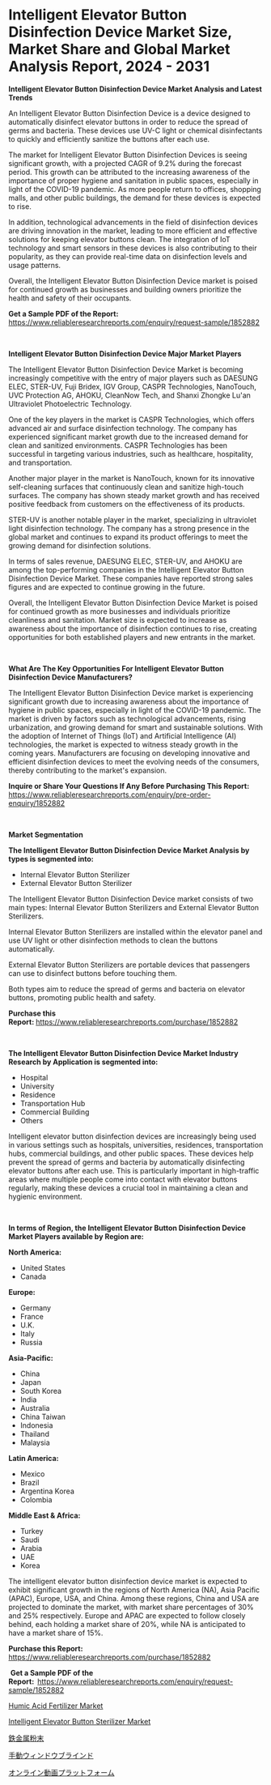 <p><h1>Intelligent Elevator Button Disinfection Device Market Size, Market Share and Global Market Analysis Report, 2024 - 2031</h1></p><p><strong>Intelligent Elevator Button Disinfection Device Market Analysis and Latest Trends</strong></p>
<p><p>An Intelligent Elevator Button Disinfection Device is a device designed to automatically disinfect elevator buttons in order to reduce the spread of germs and bacteria. These devices use UV-C light or chemical disinfectants to quickly and efficiently sanitize the buttons after each use.</p><p>The market for Intelligent Elevator Button Disinfection Devices is seeing significant growth, with a projected CAGR of 9.2% during the forecast period. This growth can be attributed to the increasing awareness of the importance of proper hygiene and sanitation in public spaces, especially in light of the COVID-19 pandemic. As more people return to offices, shopping malls, and other public buildings, the demand for these devices is expected to rise.</p><p>In addition, technological advancements in the field of disinfection devices are driving innovation in the market, leading to more efficient and effective solutions for keeping elevator buttons clean. The integration of IoT technology and smart sensors in these devices is also contributing to their popularity, as they can provide real-time data on disinfection levels and usage patterns.</p><p>Overall, the Intelligent Elevator Button Disinfection Device market is poised for continued growth as businesses and building owners prioritize the health and safety of their occupants.</p></p>
<p><strong>Get a Sample PDF of the Report:&nbsp;</strong> <a href="https://www.reliableresearchreports.com/enquiry/request-sample/1852882">https://www.reliableresearchreports.com/enquiry/request-sample/1852882</a></p>
<p>&nbsp;</p>
<p><strong>Intelligent Elevator Button Disinfection Device Major Market Players</strong></p>
<p><p>The Intelligent Elevator Button Disinfection Device Market is becoming increasingly competitive with the entry of major players such as DAESUNG ELEC, STER-UV, Fuji Bridex, IGV Group, CASPR Technologies, NanoTouch, UVC Protection AG, AHOKU, CleanNow Tech, and Shanxi Zhongke Lu'an Ultraviolet Photoelectric Technology.</p><p>One of the key players in the market is CASPR Technologies, which offers advanced air and surface disinfection technology. The company has experienced significant market growth due to the increased demand for clean and sanitized environments. CASPR Technologies has been successful in targeting various industries, such as healthcare, hospitality, and transportation.</p><p>Another major player in the market is NanoTouch, known for its innovative self-cleaning surfaces that continuously clean and sanitize high-touch surfaces. The company has shown steady market growth and has received positive feedback from customers on the effectiveness of its products.</p><p>STER-UV is another notable player in the market, specializing in ultraviolet light disinfection technology. The company has a strong presence in the global market and continues to expand its product offerings to meet the growing demand for disinfection solutions.</p><p>In terms of sales revenue, DAESUNG ELEC, STER-UV, and AHOKU are among the top-performing companies in the Intelligent Elevator Button Disinfection Device Market. These companies have reported strong sales figures and are expected to continue growing in the future.</p><p>Overall, the Intelligent Elevator Button Disinfection Device Market is poised for continued growth as more businesses and individuals prioritize cleanliness and sanitation. Market size is expected to increase as awareness about the importance of disinfection continues to rise, creating opportunities for both established players and new entrants in the market.</p></p>
<p>&nbsp;</p>
<p><strong>What Are The Key Opportunities For Intelligent Elevator Button Disinfection Device Manufacturers?</strong></p>
<p><p>The Intelligent Elevator Button Disinfection Device market is experiencing significant growth due to increasing awareness about the importance of hygiene in public spaces, especially in light of the COVID-19 pandemic. The market is driven by factors such as technological advancements, rising urbanization, and growing demand for smart and sustainable solutions. With the adoption of Internet of Things (IoT) and Artificial Intelligence (AI) technologies, the market is expected to witness steady growth in the coming years. Manufacturers are focusing on developing innovative and efficient disinfection devices to meet the evolving needs of the consumers, thereby contributing to the market's expansion.</p></p>
<p><strong>Inquire or Share Your Questions If Any Before Purchasing This Report:</strong> <a href="https://www.reliableresearchreports.com/enquiry/pre-order-enquiry/1852882">https://www.reliableresearchreports.com/enquiry/pre-order-enquiry/1852882</a></p>
<p>&nbsp;</p>
<p><strong>Market Segmentation</strong></p>
<p><strong>The Intelligent Elevator Button Disinfection Device Market Analysis by types is segmented into:</strong></p>
<p><ul><li>Internal Elevator Button Sterilizer</li><li>External Elevator Button Sterilizer</li></ul></p>
<p><p>The Intelligent Elevator Button Disinfection Device market consists of two main types: Internal Elevator Button Sterilizers and External Elevator Button Sterilizers. </p><p>Internal Elevator Button Sterilizers are installed within the elevator panel and use UV light or other disinfection methods to clean the buttons automatically. </p><p>External Elevator Button Sterilizers are portable devices that passengers can use to disinfect buttons before touching them.</p><p>Both types aim to reduce the spread of germs and bacteria on elevator buttons, promoting public health and safety.</p></p>
<p><strong>Purchase this Report:&nbsp;</strong><a href="https://www.reliableresearchreports.com/purchase/1852882">https://www.reliableresearchreports.com/purchase/1852882</a></p>
<p>&nbsp;</p>
<p><strong>The Intelligent Elevator Button Disinfection Device Market Industry Research by Application is segmented into:</strong></p>
<p><ul><li>Hospital</li><li>University</li><li>Residence</li><li>Transportation Hub</li><li>Commercial Building</li><li>Others</li></ul></p>
<p><p>Intelligent elevator button disinfection devices are increasingly being used in various settings such as hospitals, universities, residences, transportation hubs, commercial buildings, and other public spaces. These devices help prevent the spread of germs and bacteria by automatically disinfecting elevator buttons after each use. This is particularly important in high-traffic areas where multiple people come into contact with elevator buttons regularly, making these devices a crucial tool in maintaining a clean and hygienic environment.</p></p>
<p>&nbsp;</p>
<p><strong>In terms of Region, the Intelligent Elevator Button Disinfection Device Market Players available by Region are:</strong></p>
<p>
    <p> <strong> North America: </strong>
        <ul>
            <li>United States</li>
            <li>Canada</li>
        </ul>
        </p> 
    <p> <strong> Europe: </strong>
        <ul>
            <li>Germany</li>
            <li>France</li>
            <li>U.K.</li>
            <li>Italy</li>
            <li>Russia</li>
        </ul>
        </p> 
    <p> <strong> Asia-Pacific: </strong>
        <ul>
            <li>China</li>
            <li>Japan</li>
            <li>South Korea</li>
            <li>India</li>
            <li>Australia</li>
            <li>China Taiwan</li>
            <li>Indonesia</li>
            <li>Thailand</li>
            <li>Malaysia</li>
        </ul>
        </p> 
    <p> <strong> Latin America: </strong>
        <ul>
            <li>Mexico</li>
            <li>Brazil</li>
            <li>Argentina Korea</li>
            <li>Colombia</li>
        </ul>
        </p> 
    <p> <strong> Middle East & Africa: </strong>
        <ul>
            <li>Turkey</li>
            <li>Saudi</li>
            <li>Arabia</li>
            <li>UAE</li>
            <li>Korea</li>
        </ul>
    </p>
    </p>
<p><p>The intelligent elevator button disinfection device market is expected to exhibit significant growth in the regions of North America (NA), Asia Pacific (APAC), Europe, USA, and China. Among these regions, China and USA are projected to dominate the market, with market share percentages of 30% and 25% respectively. Europe and APAC are expected to follow closely behind, each holding a market share of 20%, while NA is anticipated to have a market share of 15%.</p></p>
<p><strong>Purchase this Report: </strong><a href="https://www.reliableresearchreports.com/purchase/1852882">https://www.reliableresearchreports.com/purchase/1852882</a></p>
<p>&nbsp;<strong>Get a Sample PDF of the Report:&nbsp;&nbsp;</strong><a href="https://www.reliableresearchreports.com/enquiry/request-sample/1852882">https://www.reliableresearchreports.com/enquiry/request-sample/1852882</a></p>
<p><strong></strong></p>
<p><p><a href="https://issuu.com/reportprime-2/docs/humic-acid-fertilizer-market-size-2030.pptx">Humic Acid Fertilizer Market</a></p><p><a href="https://github.com/Angelnienowdseej3e45z3p8c/Market-Research-Report-List-1/blob/main/intelligent-elevator-button-sterilizer-market.md">Intelligent Elevator Button Sterilizer Market</a></p><p><a href="https://github.com/qwpelcjko9242629/Market-Research-Report-List-1/blob/main/93548577938.md">鉄金属粉末</a></p><p><a href="https://github.com/gfggqjbfys368009/Market-Research-Report-List-1/blob/main/30683077939.md">手動ウィンドウブラインド</a></p><p><a href="https://medium.com/@rexkhler2023/%E3%82%AA%E3%83%B3%E3%83%A9%E3%82%A4%E3%83%B3%E3%83%93%E3%83%87%E3%82%AA%E3%83%97%E3%83%A9%E3%83%83%E3%83%88%E3%83%95%E3%82%A9%E3%83%BC%E3%83%A0%E5%B8%82%E5%A0%B4%E8%AA%BF%E6%9F%BB%E3%83%AC%E3%83%9D%E3%83%BC%E3%83%88-%E3%81%9D%E3%81%AE%E6%AD%B4%E5%8F%B2%E3%81%A82024%E5%B9%B4%E3%81%8B%E3%82%892031%E5%B9%B4%E3%81%BE%E3%81%A7%E3%81%AE%E4%BA%88%E6%B8%AC-ec2ea9ce53eb">オンライン動画プラットフォーム</a></p></p>